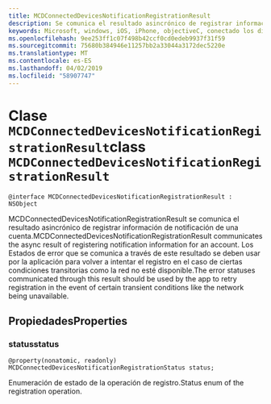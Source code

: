 ```yaml
---
title: MCDConnectedDevicesNotificationRegistrationResult
description: Se comunica el resultado asincrónico de registrar información de notificación de una cuenta.
keywords: Microsoft, windows, iOS, iPhone, objectiveC, conectado los dispositivos, proyecto Roma
ms.openlocfilehash: 9ee253ff1c07f498b42ccf0cd0edeb9937f31f59
ms.sourcegitcommit: 75680b384946e11257bb2a33044a3172dec5220e
ms.translationtype: MT
ms.contentlocale: es-ES
ms.lasthandoff: 04/02/2019
ms.locfileid: "58907747"
---
```

# <a name="class-mcdconnecteddevicesnotificationregistrationresult"></a><span data-ttu-id="c3078-104">Clase `MCDConnectedDevicesNotificationRegistrationResult`</span><span class="sxs-lookup"><span data-stu-id="c3078-104">class `MCDConnectedDevicesNotificationRegistrationResult`</span></span> 

```
@interface MCDConnectedDevicesNotificationRegistrationResult : NSObject
```  
<span data-ttu-id="c3078-105">MCDConnectedDevicesNotificationRegistrationResult se comunica el resultado asincrónico de registrar información de notificación de una cuenta.</span><span class="sxs-lookup"><span data-stu-id="c3078-105">MCDConnectedDevicesNotificationRegistrationResult communicates the async result of registering notification information for an account.</span></span> <span data-ttu-id="c3078-106">Los Estados de error que se comunica a través de este resultado se deben usar por la aplicación para volver a intentar el registro en el caso de ciertas condiciones transitorias como la red no esté disponible.</span><span class="sxs-lookup"><span data-stu-id="c3078-106">The error statuses communicated through this result should be used by the app to retry registration in the event of certain transient conditions like the network being unavailable.</span></span>

## <a name="properties"></a><span data-ttu-id="c3078-107">Propiedades</span><span class="sxs-lookup"><span data-stu-id="c3078-107">Properties</span></span>

### <a name="status"></a><span data-ttu-id="c3078-108">status</span><span class="sxs-lookup"><span data-stu-id="c3078-108">status</span></span>

`@property(nonatomic, readonly) MCDConnectedDevicesNotificationRegistrationStatus status;`

<span data-ttu-id="c3078-109">Enumeración de estado de la operación de registro.</span><span class="sxs-lookup"><span data-stu-id="c3078-109">Status enum of the registration operation.</span></span>